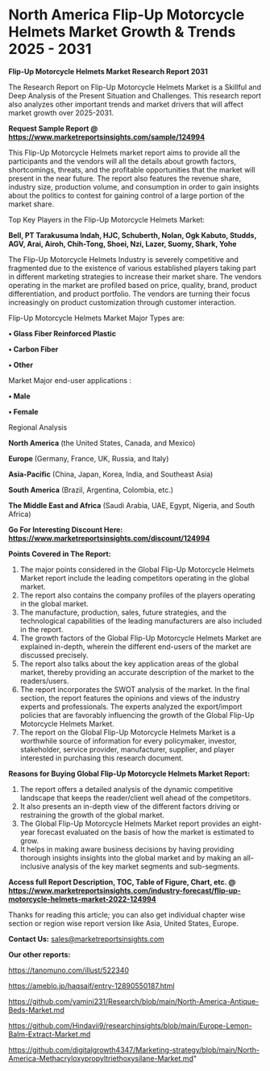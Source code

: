 # North America Flip-Up Motorcycle Helmets Market Growth & Trends 2025 - 2031

<strong>Flip-Up Motorcycle Helmets Market Research Report 2031</strong>

The Research Report on Flip-Up Motorcycle Helmets Market is a Skillful and Deep Analysis of the Present Situation and Challenges. This research report also analyzes other important trends and market drivers that will affect market growth over 2025-2031.

<strong>Request Sample Report @ <a href=https://www.marketreportsinsights.com/sample/124994>https://www.marketreportsinsights.com/sample/124994</a></strong>

This Flip-Up Motorcycle Helmets market report aims to provide all the participants and the vendors will all the details about growth factors, shortcomings, threats, and the profitable opportunities that the market will present in the near future. The report also features the revenue share, industry size, production volume, and consumption in order to gain insights about the politics to contest for gaining control of a large portion of the market share.

Top Key Players in the Flip-Up Motorcycle Helmets Market:

<strong>Bell, PT Tarakusuma Indah, HJC, Schuberth, Nolan, Ogk Kabuto, Studds, AGV, Arai, Airoh, Chih-Tong, Shoei, Nzi, Lazer, Suomy, Shark, Yohe</strong>

The Flip-Up Motorcycle Helmets Industry is severely competitive and fragmented due to the existence of various established players taking part in different marketing strategies to increase their market share. The vendors operating in the market are profiled based on price, quality, brand, product differentiation, and product portfolio. The vendors are turning their focus increasingly on product customization through customer interaction.

Flip-Up Motorcycle Helmets Market Major Types are:

<strong>• Glass Fiber Reinforced Plastic

• Carbon Fiber

• Other</strong>

Market Major end-user applications :

<strong>• Male

• Female</strong>

Regional Analysis

</u><strong><b>North America</b></strong> (the United States, Canada, and Mexico)

<strong><b>Europe </b></strong>(Germany, France, UK, Russia, and Italy)

<strong><b>Asia-Pacific</b></strong> (China, Japan, Korea, India, and Southeast Asia)

<strong><b>South America</b></strong> (Brazil, Argentina, Colombia, etc.)

<strong><b>The Middle East and Africa</b></strong> (Saudi Arabia, UAE, Egypt, Nigeria, and South Africa)

<strong>Go For Interesting Discount Here: <a href=https://www.marketreportsinsights.com/discount/124994>https://www.marketreportsinsights.com/discount/124994</a></strong>

<strong>Points Covered in The Report:</strong>
<ol>
  <li>The major points considered in the Global Flip-Up Motorcycle Helmets Market report include the leading competitors operating in the global market.</li>
  <li>The report also contains the company profiles of the players operating in the global market.</li>
  <li>The manufacture, production, sales, future strategies, and the technological capabilities of the leading manufacturers are also included in the report.</li>
  <li>The growth factors of the Global Flip-Up Motorcycle Helmets Market are explained in-depth, wherein the different end-users of the market are discussed precisely.</li>
  <li>The report also talks about the key application areas of the global market, thereby providing an accurate description of the market to the readers/users.</li>
  <li>The report incorporates the SWOT analysis of the market. In the final section, the report features the opinions and views of the industry experts and professionals. The experts analyzed the export/import policies that are favorably influencing the growth of the Global Flip-Up Motorcycle Helmets Market.</li>
  <li>The report on the Global Flip-Up Motorcycle Helmets Market is a worthwhile source of information for every policymaker, investor, stakeholder, service provider, manufacturer, supplier, and player interested in purchasing this research document.</li>
</ol>
<strong>Reasons for Buying Global Flip-Up Motorcycle Helmets Market Report:</strong>

<ol>
  <li>The report offers a detailed analysis of the dynamic competitive landscape that keeps the reader/client well ahead of the competitors.</li>
  <li>It also presents an in-depth view of the different factors driving or restraining the growth of the global market.</li>
  <li>The Global Flip-Up Motorcycle Helmets Market report provides an eight-year forecast evaluated on the basis of how the market is estimated to grow.</li>
  <li>It helps in making aware business decisions by having providing thorough insights insights into the global market and by making an all-inclusive analysis of the key market segments and sub-segments.</li>
</ol>
<strong>Access full Report Description, TOC, Table of Figure, Chart, etc. @ <a href=https://www.marketreportsinsights.com/industry-forecast/flip-up-motorcycle-helmets-market-2022-124994>https://www.marketreportsinsights.com/industry-forecast/flip-up-motorcycle-helmets-market-2022-124994</a></strong>


Thanks for reading this article; you can also get individual chapter wise section or region wise report version like Asia, United States, Europe.

<strong>Contact Us:</strong>
sales@marketreportsinsights.com

<strong>Our other reports:</strong>

<a href=https://tanomuno.com/illust/522340>https://tanomuno.com/illust/522340</a>

<a href=https://ameblo.jp/haqsaif/entry-12890550187.html>https://ameblo.jp/haqsaif/entry-12890550187.html</a>

<a href=https://github.com/yamini231/Research/blob/main/North-America-Antique-Beds-Market.md>https://github.com/yamini231/Research/blob/main/North-America-Antique-Beds-Market.md</a>

<a href=https://github.com/Hindavii9/researchinsights/blob/main/Europe-Lemon-Balm-Extract-Market.md>https://github.com/Hindavii9/researchinsights/blob/main/Europe-Lemon-Balm-Extract-Market.md</a>

<a href=https://github.com/digitalgrowth4347/Marketing-strategy/blob/main/North-America-Methacryloxypropyltriethoxysilane-Market.md>https://github.com/digitalgrowth4347/Marketing-strategy/blob/main/North-America-Methacryloxypropyltriethoxysilane-Market.md</a>"
